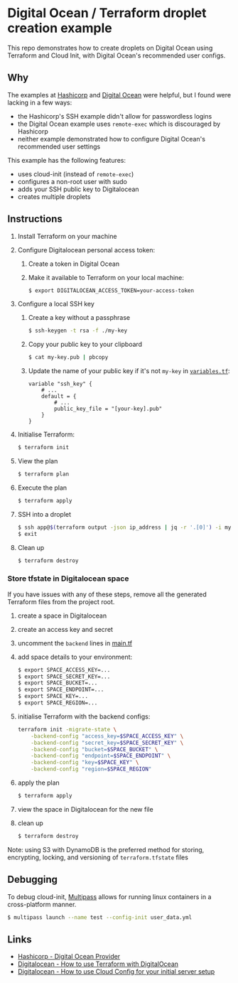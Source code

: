 # Digital Ocean / Terraform droplet creation example

This repo demonstrates how to create droplets on Digital Ocean using Terraform
and Cloud Init, with Digital Ocean's recommended user configs.

## Why

The examples at [Hashicorp][hashi-docean-provider] and
[Digital Ocean][docean-how-to-terraform] were helpful, but I found were lacking
in a few ways:

- the Hashicorp's SSH example didn't allow for passwordless logins
- the Digital Ocean example uses `remote-exec` which is discouraged by Hashicorp
- neither example demonstrated how to configure Digital Ocean's recommended user
  settings

This example has the following features:

- uses cloud-init (instead of `remote-exec`)
- configures a non-root user with sudo
- adds your SSH public key to Digitalocean
- creates multiple droplets

## Instructions

1. Install Terraform on your machine
1. Configure Digitalocean personal access token:
    1. Create a token in Digital Ocean
    1. Make it available to Terraform on your local machine:

        ```bash
        $ export DIGITALOCEAN_ACCESS_TOKEN=your-access-token
        ```
1. Configure a local SSH key
    1. Create a key without a passphrase

        ```bash
        $ ssh-keygen -t rsa -f ./my-key
        ```
    2. Copy your public key to your clipboard

        ```bash
        $ cat my-key.pub | pbcopy
        ```
    3. Update the name of your public key if it's not `my-key` in
       [`variables.tf`](./variables.tf):

        ```hcl
        variable "ssh_key" {
            # ...
            default = {
                # ...
                public_key_file = "[your-key].pub"
            }
        }
        ```
2. Initialise Terraform:

    ```bash
    $ terraform init
    ```
3. View the plan

    ```bash
    $ terraform plan
    ```
4. Execute the plan

    ```bash
    $ terraform apply
    ```
5. SSH into a droplet

    ```bash
    $ ssh app@$(terraform output -json ip_address | jq -r '.[0]') -i my-key
    $ exit
    ```
6. Clean up

    ```bash
    $ terraform destroy
    ```

### Store tfstate in Digitalocean space

If you have issues with any of these steps, remove all the generated Terraform
files from the project root.

1. create a space in Digitalocean
2. create an access key and secret
3. uncomment the `backend` lines in [main.tf](./main.tf)
4. add space details to your environment:
    ```bash
    $ export SPACE_ACCESS_KEY=...
    $ export SPACE_SECRET_KEY=...
    $ export SPACE_BUCKET=...
    $ export SPACE_ENDPOINT=...
    $ export SPACE_KEY=...
    $ export SPACE_REGION=...
    ```
5. initialise Terraform with the backend configs:

    ```bash
    terraform init -migrate-state \
        -backend-config "access_key=$SPACE_ACCESS_KEY" \
        -backend-config "secret_key=$SPACE_SECRET_KEY" \
        -backend-config "bucket=$SPACE_BUCKET" \
        -backend-config "endpoint=$SPACE_ENDPOINT" \
        -backend-config "key=$SPACE_KEY" \
        -backend-config "region=$SPACE_REGION"
    ```
6. apply the plan

    ```bash
    $ terraform apply
    ```
7. view the space in Digitalocean for the new file
8. clean up

    ```bash
    $ terraform destroy
    ```

Note: using S3 with DynamoDB is the preferred method for storing, encrypting,
locking, and versioning of `terraform.tfstate` files

## Debugging

To debug cloud-init, [Multipass](https://multipass.run/) allows for running
linux containers in a cross-platform manner.

```bash
$ multipass launch --name test --config-init user_data.yml
```

## Links

- [Hashicorp - Digital Ocean Provider][hashi-docean-provider]
- [Digitalocean - How to use Terraform with DigitalOcean][docean-how-to-terraform]
- [Digitalocean - How to use Cloud Config for your initial server setup][docean-cloud-config]

<!-- Links -->
[hashi-docean-provider]:
  https://learn.hashicorp.com/tutorials/terraform/digitalocean-provider?in=terraform/applications
  "Terraform - Digitalocean Provider"
[docean-how-to-terraform]:
  https://www.digitalocean.com/community/tutorials/how-to-use-terraform-with-digitalocean
  "Digitalocean - How to use Terraform with Digitalocean"
[docean-cloud-config]:
  https://www.digitalocean.com/community/tutorials/how-to-use-cloud-config-for-your-initial-server-setup
  "Digitalocean - How to use Cloud Config for your initial server setup"
